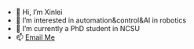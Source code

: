 - 👋 Hi, I’m Xinlei
- 👀 I’m interested in automation&control&AI in robotics
- 🌱 I’m currently a PhD student in NCSU
- 📫 [Email Me](mailto:xzhan245@ncsu.edu)

<!---
XinleiZhang0613/XinleiZhang0613 is a ✨ special ✨ repository because its `README.md` (this file) appears on your GitHub profile.
You can click the Preview link to take a look at your changes.
--->
